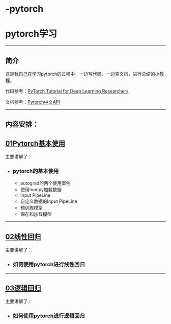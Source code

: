 # -pytorch
# pytorch学习
___

## 简介

这是我自己在学习pytorch的过程中，一边写代码，一边查文档，进行总结的小教程。

代码参考：[PyTorch Tutorial for Deep Learning Researchers](https://github.com/yunjey/pytorch-tutorial)

文档参考：[Pytorch中文API](https://pytorch-cn.readthedocs.io/zh/latest/package_references/torch-nn/)

___
## 内容安排：

## [01Pytorch基本使用](http://localhost:8888/notebooks/01Pytorch%E7%9A%84%E5%9F%BA%E6%9C%AC%E4%BD%BF%E7%94%A8/01.ipynb) 
主要讲解了：

* ### pytorch的基本使用
    
    * autograd的两个使用案例
    * 使用numpy加载数据
    * Input PipeLine
    * 自定义数据的Input PipeLine
    * 预训练模型
    * 保存和加载模型
___
## [02线性回归](http://localhost:8888/notebooks/02%E7%BA%BF%E6%80%A7%E5%9B%9E%E5%BD%92/%E7%BA%BF%E6%80%A7%E5%9B%9E%E5%BD%92.ipynb)
主要讲解了：
* ### 如何使用pytorch进行线性回归
___
## [03逻辑回归](https://github.com/wangye8899/Pytorch/blob/master/03%E9%80%BB%E8%BE%91%E5%9B%9E%E5%BD%92/03%E9%80%BB%E8%BE%91%E5%9B%9E%E5%BD%92.ipynb)
主要讲解了：
* ### 如何使用pytorch进行逻辑回归
